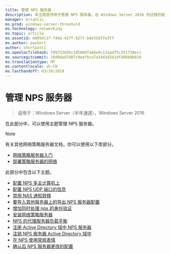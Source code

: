 ```yaml
---
title: 管理 NPS 服务器
description: 本主题提供用于管理 NPS 服务器，在 Windows Server 2016 的过程的链接。
manager: brianlic
ms.prod: windows-server-threshold
ms.technology: networking
ms.topic: article
ms.assetid: 6005dc27-f49e-427f-92f7-b0e558ffe3ff
ms.author: pashort
author: shortpatti
ms.openlocfilehash: fd9732b95c1d500dfa66e9c12aadf5c351738ecc
ms.sourcegitcommit: 19d9da87d87c9eefbca7a3443d2b1df486b0b010
ms.translationtype: MT
ms.contentlocale: zh-CN
ms.lasthandoff: 03/28/2018
---
```

# <a name="manage-nps-servers"></a>管理 NPS 服务器

>适用于：Windows Server（半年通道），Windows Server 2016

在此部分中，可以使用主题管理 NPS 服务器。

>[!NOTE]
>有关其他网络策略服务器文档，你可以使用以下库部分。
>- [网络策略服务器入门](nps-getstart-top.md)
>- [部署策略服务器的网络](nps-deploy.md) 

此部分中包含以下主题。

- [配置 NPS 多主计算机上](nps-multihomed-configure.md)
- [配置 NPS UDP 端口的信息](nps-udp-ports-configure.md)
- [禁用 NAS 通知转移](nps-disable-nas-notifications.md)
- [要导入其他服务器上的导出 NPS 服务器配置](nps-manage-export.md)
- [增加同时处理 nps 的身份验证](nps-concurrent-auth.md)
- [安装网络策略服务器](nps-manage-install.md)
- [NPS 的代理服务器负载平衡](nps-manage-proxy-lb.md)
- [注册 Active Directory 域中 NPS 服务器](nps-manage-register.md)
- [注销 NPS 服务器 Active Directory 域中](nps-manage-unregister.md)
- [在 NPS 使用常规表情](nps-crp-reg-expressions.md)
- [确认后 NPS 服务器更改的配置](nps-manage-verify.md)

